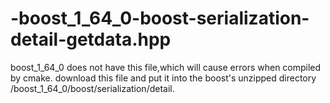 # -boost_1_64_0-boost-serialization-detail-getdata.hpp
boost_1_64_0 does not have this file,which will cause errors when compiled by cmake.
download this file and put it into the boost's unzipped directory /boost_1_64_0/boost/serialization/detail.
